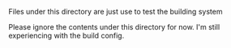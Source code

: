 Files under this directory are just use to test the building system

Please ignore the contents under this directory for now. I'm still experiencing with the build config.
